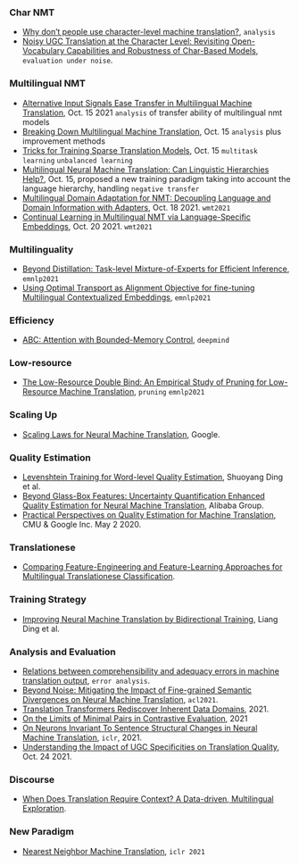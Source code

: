 

### Char NMT

- [Why don’t people use character-level machine translation?](https://arxiv.org/pdf/2110.08191.pdf), `analysis`
- [Noisy UGC Translation at the Character Level: Revisiting Open-Vocabulary Capabilities and Robustness of Char-Based Models](https://arxiv.org/pdf/2110.12552.pdf), `evaluation under noise`.

### Multilingual NMT

- [Alternative Input Signals Ease Transfer in Multilingual Machine Translation](https://arxiv.org/pdf/2110.07804.pdf), Oct. 15 2021 `analysis` of transfer ability of multilingual nmt models
- [Breaking Down Multilingual Machine Translation](https://arxiv.org/pdf/2110.08130.pdf), Oct. 15 `analysis` plus improvement methods
- [Tricks for Training Sparse Translation Models](https://arxiv.org/pdf/2110.08246.pdf), Oct. 15 `multitask learning` `unbalanced learning`
- [Multilingual Neural Machine Translation: Can Linguistic Hierarchies Help?](https://arxiv.org/pdf/2110.07816.pdf), Oct. 15, proposed a new training paradigm taking into account the language hierarchy, handling `negative transfer`
- [Multilingual Domain Adaptation for NMT: Decoupling Language and Domain Information with Adapters](https://arxiv.org/abs/2110.09574), Oct. 18 2021. `wmt2021`
- [Continual Learning in Multilingual NMT via Language-Specific Embeddings](https://arxiv.org/abs/2110.10478), Oct. 20 2021. `wmt2021`

### Multilinguality

- [Beyond Distillation: Task-level Mixture-of-Experts for Efficient Inference](https://arxiv.org/pdf/2110.03742.pdf), `emnlp2021`
- [Using Optimal Transport as Alignment Objective for fine-tuning Multilingual Contextualized Embeddings](https://arxiv.org/pdf/2110.02887.pdf), `emnlp2021`


### Efficiency

- [ABC: Attention with Bounded-Memory Control](https://arxiv.org/pdf/2110.02488.pdf), `deepmind`


### Low-resource

- [The Low-Resource Double Bind: An Empirical Study of Pruning for Low-Resource Machine Translation](https://arxiv.org/pdf/2110.03036.pdf), `pruning` `emnlp2021`


### Scaling Up

- [Scaling Laws for Neural Machine Translation](https://arxiv.org/pdf/2109.07740.pdf), Google.


### Quality Estimation

- [Levenshtein Training for Word-level Quality Estimation](https://arxiv.org/pdf/2109.05611.pdf), Shuoyang Ding et al.
- [Beyond Glass-Box Features: Uncertainty Quantification Enhanced Quality Estimation for Neural Machine Translation](https://arxiv.org/pdf/2109.07141.pdf), Alibaba Group.
- [Practical Perspectives on Quality Estimation for Machine Translation](https://arxiv.org/pdf/2005.03519.pdf), CMU & Google Inc. May 2 2020.

### Translationese

- [Comparing Feature-Engineering and Feature-Learning Approaches for Multilingual Translationese Classification](https://arxiv.org/pdf/2109.07604.pdf).


### Training Strategy

- [Improving Neural Machine Translation by Bidirectional Training](https://arxiv.org/pdf/2109.07780.pdf), Liang Ding et al.


### Analysis and Evaluation

- [Relations between comprehensibility and adequacy errors in machine translation output](https://aclanthology.org/2020.conll-1.19.pdf), `error analysis`.
- [Beyond Noise: Mitigating the Impact of Fine-grained Semantic Divergences on Neural Machine Translation](https://aclanthology.org/2021.acl-long.562.pdf), `acl2021`.
- [Translation Transformers Rediscover Inherent Data Domains](https://arxiv.org/pdf/2109.07864.pdf), 2021.
- [On the Limits of Minimal Pairs in Contrastive Evaluation](https://arxiv.org/pdf/2109.07465.pdf), 2021
- [On Neurons Invariant To Sentence Structural Changes in Neural Machine Translation](https://arxiv.org/pdf/2110.03067.pdf), `iclr`, 2021.
- [Understanding the Impact of UGC Specificities on Translation Quality](https://arxiv.org/pdf/2110.12551.pdf), Oct. 24 2021.

### Discourse

- [When Does Translation Require Context? A Data-driven, Multilingual Exploration](https://arxiv.org/pdf/2109.07446.pdf).


### New Paradigm

- [Nearest Neighbor Machine Translation](https://arxiv.org/pdf/2010.00710.pdf), `iclr 2021`
